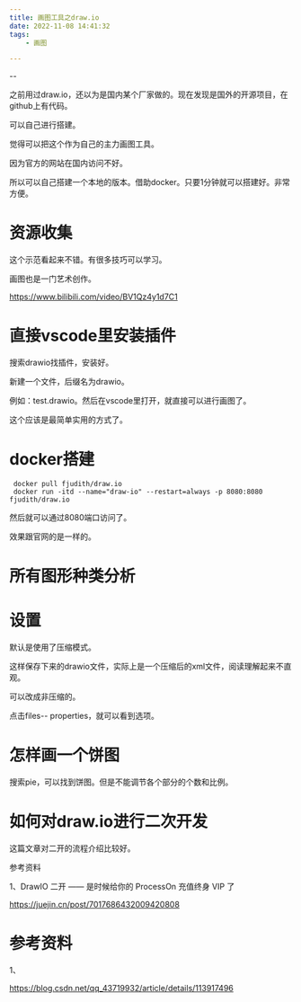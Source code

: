```yaml
---
title: 画图工具之draw.io
date: 2022-11-08 14:41:32
tags:
	- 画图

---
```


--

之前用过draw.io，还以为是国内某个厂家做的。现在发现是国外的开源项目，在github上有代码。

可以自己进行搭建。

觉得可以把这个作为自己的主力画图工具。

因为官方的网站在国内访问不好。

所以可以自己搭建一个本地的版本。借助docker。只要1分钟就可以搭建好。非常方便。

# 资源收集

这个示范看起来不错。有很多技巧可以学习。

画图也是一门艺术创作。

https://www.bilibili.com/video/BV1Qz4y1d7C1



# 直接vscode里安装插件

搜索drawio找插件，安装好。

新建一个文件，后缀名为drawio。

例如：test.drawio。然后在vscode里打开，就直接可以进行画图了。

这个应该是最简单实用的方式了。



# docker搭建

```
 docker pull fjudith/draw.io
 docker run -itd --name="draw-io" --restart=always -p 8080:8080 fjudith/draw.io

```

然后就可以通过8080端口访问了。

效果跟官网的是一样的。

# 所有图形种类分析



# 设置

默认是使用了压缩模式。

这样保存下来的drawio文件，实际上是一个压缩后的xml文件，阅读理解起来不直观。

可以改成非压缩的。

点击files-- properties，就可以看到选项。



# 怎样画一个饼图

搜索pie，可以找到饼图。但是不能调节各个部分的个数和比例。



# 如何对draw.io进行二次开发

这篇文章对二开的流程介绍比较好。

参考资料

1、DrawIO 二开 —— 是时候给你的 ProcessOn 充值终身 VIP 了

https://juejin.cn/post/7017686432009420808

# 参考资料

1、

https://blog.csdn.net/qq_43719932/article/details/113917496